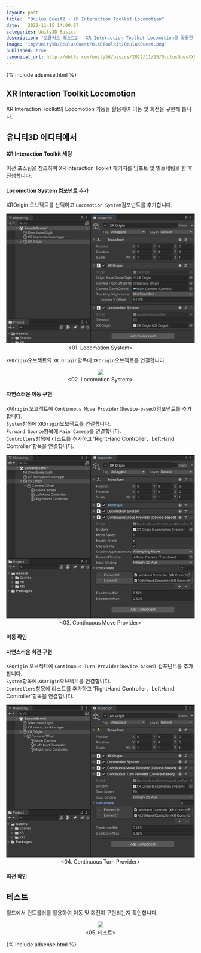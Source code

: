 ```yaml
---
layout: post
title:  "Oculus Quest2 - XR Interaction Toolkit Locomotion"
date:   2022-11-15 14:00:07
categories: Unity3D Basics
description: "오큘러스 퀘스트2 - XR Interaction Toolkit Locomotion을 활용한 이동"
image: 'img/UnityVR/OculusQuest/01XRToolkit/OculusQuest.png'
published: true
canonical_url: http://whtls.com/unity3d/basics/2022/11/15/OculusQuestXRInteractionLocomotion/
---
```

  
  
  {% include adsense.html %}
  
  
## XR Interaction Toolkit Locomotion
XR Interaction Toolkit의 Locomotion 기능을 활용하여 이동 및 회전을 구현해 봅니다.
  
## 유니티3D 에디터에서  
  
#### XR Interaction Toolkit 세팅
이전 포스팅을 참조하여 XR Interaction Toolkit 패키지를 임포트 및 빌트세팅을 한 후 진행합니다.


#### Locomotion System 컴포넌트 추가
XROrigin 오브젝트를 선택하고 `Locomotion System`컴포넌트를 추가합니다.  
<p align="center"><img src="/img/UnityVR/OculusQuest/XRToolkitLocomotion/01.PNG"><br/>
<01. Locomotion System></p>
  
  
`XROrigin`오브젝트의 `XR Origin`항목에 `XROrigin`오브젝트를 연결합니다. 
<p align="center"><img src="/img/UnityVR/OculusQuest/XRToolkitLocomotion/02.PNG"><br/>
<02. Locomotion System></p>
  
  
#### 자연스러운 이동 구현
`XROrigin` 오브젝트에 `Continuous Move Provider(Device-based)`컴포넌트를 추가합니다.  
`System`항목에 `XROrigin`오브젝트를 연결합니다.  
`Forward Source`항목에 `Main Camera`를 연결합니다.  
`Controllers`항목에 리스트를 추가하고 'RightHand Controller`, `LeftHand Controller`항목을 연결합니다.  
<p align="center"><img src="/img/UnityVR/OculusQuest/XRToolkitLocomotion/03.PNG"><br/>
<03. Continuous Move Provider></p>
  
  
#### 이동 확인
  
  
#### 자연스러운 회전 구현
`XROrigin` 오브젝트에 `Continuous Turn Provider(Device-based)` 컴포넌트를 추가합니다.  
`System`항목에 `XROrigin`오브젝트를 연결합니다.  
`Controllers`항목에 리스트를 추가하고 'RightHand Controller`, `LeftHand Controller`항목을 연결합니다.  
<p align="center"><img src="/img/UnityVR/OculusQuest/XRToolkitLocomotion/04.PNG"><br/>
<04. Continuous Turn Provider></p>
  
  
#### 회전 확인
## 테스트
월드에서 컨트롤러를 활용하여 이동 및 회전이 구현되는지 확인합니다.  
<p align="center"><img src="/img/UnityVR/OculusQuest/XRToolkitLocomotion/05.PNG"><br/>
<05. 테스트></p>
  
  
  
  {% include adsense.html %}
  
  
